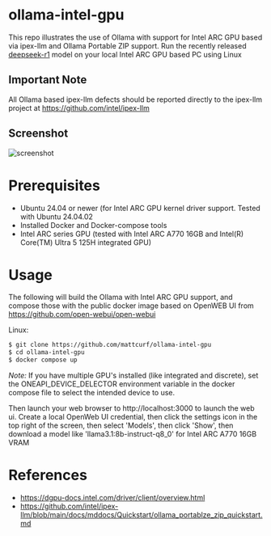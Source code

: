 # ollama-intel-gpu

This repo illustrates the use of Ollama with support for Intel ARC GPU based via ipex-llm and Ollama Portable ZIP support.  Run the recently released [deepseek-r1](https://github.com/deepseek-ai/DeepSeek-R1) model on your local Intel ARC GPU based PC using Linux

## Important Note

All Ollama based ipex-llm defects should be reported directly to the ipex-llm project at https://github.com/intel/ipex-llm

## Screenshot
![screenshot](doc/screenshot.png)

# Prerequisites
* Ubuntu 24.04 or newer (for Intel ARC GPU kernel driver support. Tested with Ubuntu 24.04.02
* Installed Docker and Docker-compose tools
* Intel ARC series GPU (tested with Intel ARC A770 16GB and Intel(R) Core(TM) Ultra 5 125H integrated GPU)
 
# Usage

The following will build the Ollama with Intel ARC GPU support, and compose those with the public docker image based on OpenWEB UI from https://github.com/open-webui/open-webui

Linux:
```bash
$ git clone https://github.com/mattcurf/ollama-intel-gpu
$ cd ollama-intel-gpu
$ docker compose up 
```

*Note:* If you have multiple GPU's installed (like integrated and discrete), set the ONEAPI_DEVICE_DELECTOR environment variable in the docker compose file to select the intended device to use.

Then launch your web browser to http://localhost:3000 to launch the web ui.  Create a local OpenWeb UI credential, then click the settings icon in the top right of the screen, then select 'Models', then click 'Show', then download a model like 'llama3.1:8b-instruct-q8_0' for Intel ARC A770 16GB VRAM

# References
* https://dgpu-docs.intel.com/driver/client/overview.html
* https://github.com/intel/ipex-llm/blob/main/docs/mddocs/Quickstart/ollama_portablze_zip_quickstart.md
